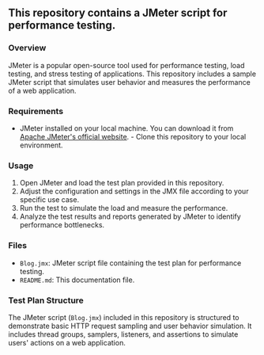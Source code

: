 ## This repository contains a JMeter script for performance testing. 
### Overview 
JMeter is a popular open-source tool used for performance testing, load testing, and stress testing of applications. This repository includes a sample JMeter script that simulates user behavior and measures the performance of a web application. 
### Requirements 
- JMeter installed on your local machine. You can download it from [Apache JMeter's official website](https://jmeter.apache.org/). - Clone this repository to your local environment.
### Usage
1. Open JMeter and load the test plan provided in this repository.
2.  Adjust the configuration and settings in the JMX file according to your specific use case.
3.  Run the test to simulate the load and measure the performance.
 4. Analyze the test results and reports generated by JMeter to identify performance bottlenecks. 
### Files 
- `Blog.jmx`: JMeter script file containing the test plan for performance testing.
- `README.md`: This documentation file.
### Test Plan Structure 
The JMeter script (`Blog.jmx`) included in this repository is structured to demonstrate basic HTTP request sampling and user behavior simulation. It includes thread groups, samplers, listeners, and assertions to simulate users' actions on a web application. 
